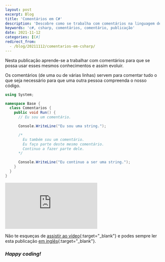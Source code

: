 ```yaml
---
layout: post
excerpt: Blog
title: 'Comentários em C#'
description: 'Descobre como se trabalha com comentários na linguagem de programação C#. Obtém respostas às tuas dúvidas com a teoria e os exemplos apresentados.'
keywords: 'c#, csharp, comentários, comentário, publicação'
date: 2021-11-12
categories: [C#]
redirect_from:
  - /blog/20211112/comentarios-em-csharp/
---
```


Nesta publicação aprende-se a trabalhar com comentários para que se possa usar esses mesmos conhecimentos e assim evoluir.

Os comentários (de uma ou de várias linhas) servem para comentar tudo o que seja necessário para que uma outra pessoa compreenda o nosso código.

```csharp
using System;

namespace Base {
  class Comentarios {
    public void Run() {
      // Eu sou um comentário.

      Console.WriteLine("Eu sou uma string.");

      /*
        Eu também sou um comentário.
        Eu faço parte deste mesmo comentário.
        Continuo a fazer parte dele.
      */

      Console.WriteLine("Eu continuo a ser uma string.");
    }
  }
}
```

<div class="video-container">
  <iframe src="https://www.youtube.com/embed/CFrR5_JH6Nw" frameborder="0" allowfullscreen></iframe>
</div>

Não te esqueças de [assistir ao vídeo](https://youtu.be/CFrR5_JH6Nw){:target="\_blank"} e podes sempre ler esta publicação [em inglês](https://nelsonsilvadev.com/blog/comments-in-csharp/){:target="\_blank"}.

### _Happy coding!_
